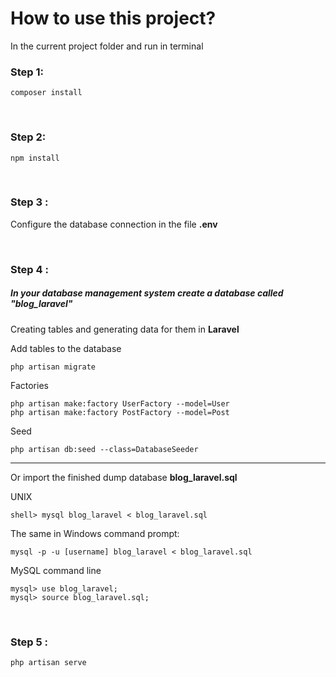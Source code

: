# How to use this project?
In the current project folder and run in terminal

### Step 1:
`composer install`

<br />

### Step 2:
`npm install`

<br />

### Step 3 :
Configure the database connection in the file **.env**

<br />

### Step 4 :
##### In your database management system create a database called "blog_laravel"

Creating tables and generating data  for them in **Laravel**

Add tables to the database 

`php artisan migrate`


Factories
```
php artisan make:factory UserFactory --model=User
php artisan make:factory PostFactory --model=Post
```

Seed

`php artisan db:seed --class=DatabaseSeeder`

****
Or import the finished dump database **blog_laravel.sql**

UNIX

`shell> mysql blog_laravel < blog_laravel.sql`


The same in Windows command prompt:

`mysql -p -u [username] blog_laravel < blog_laravel.sql`


MySQL command line

```
mysql> use blog_laravel;
mysql> source blog_laravel.sql;
```


<br />

### Step 5 :
`php artisan serve`
